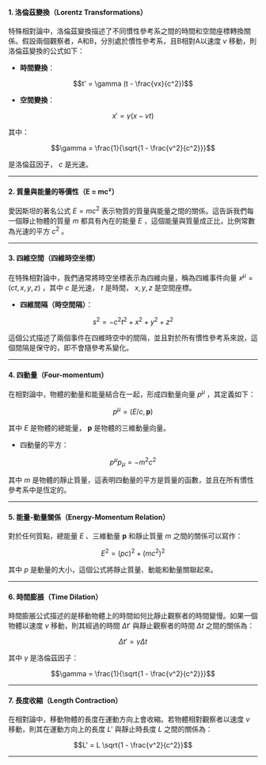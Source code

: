 
#### 1. **洛倫茲變換（Lorentz Transformations）**

特殊相對論中，洛倫茲變換描述了不同慣性參考系之間的時間和空間座標轉換關係。假設兩個觀察者，A和B，分別處於慣性參考系，且B相對A以速度  $`v`$  移動，則洛倫茲變換的公式如下：

- **時間變換**：
  
```math
t' = \gamma (t - \frac{vx}{c^2})
```

- **空間變換**：
  
```math
x' = \gamma (x - vt)
```

  其中：
  
```math
\gamma = \frac{1}{\sqrt{1 - \frac{v^2}{c^2}}}
```

  是洛倫茲因子， $`c`$  是光速。

---

#### 2. **質量與能量的等價性（E = mc²）**

愛因斯坦的著名公式  $`E = mc^2`$  表示物質的質量與能量之間的關係。這告訴我們每一個靜止物體的質量  $`m`$  都具有內在的能量  $`E`$ ，這個能量與質量成正比，比例常數為光速的平方  $`c^2`$ 。

---

#### 3. **四維空間（四維時空坐標）**

在特殊相對論中，我們通常將時空坐標表示為四維向量，稱為四維事件向量  $`x^\mu = (ct, x, y, z)`$ ，其中  $`c`$  是光速， $`t`$  是時間， $`x, y, z`$  是空間座標。

- **四維間隔（時空間隔）**：
  
```math
s^2 = -c^2 t^2 + x^2 + y^2 + z^2
```

  這個公式描述了兩個事件在四維時空中的間隔，並且對於所有慣性參考系來說，這個間隔是保守的，即不會隨參考系變化。

---

#### 4. **四動量（Four-momentum）**

在相對論中，物體的動量和能量結合在一起，形成四動量向量  $`p^\mu`$ ，其定義如下：


```math
p^\mu = (E/c, \mathbf{p})
```

其中  $`E`$  是物體的總能量， $`\mathbf{p}`$  是物體的三維動量向量。

- 四動量的平方：
  
```math
p^\mu p_\mu = -m^2 c^2
```

  其中  $`m`$  是物體的靜止質量，這表明四動量的平方是質量的函數，並且在所有慣性參考系中是恆定的。

---

#### 5. **能量-動量關係（Energy-Momentum Relation）**

對於任何質點，總能量  $`E`$ 、三維動量  $`\mathbf{p}`$  和靜止質量  $`m`$  之間的關係可以寫作：


```math
E^2 = (pc)^2 + (mc^2)^2
```

其中  $`p`$  是動量的大小，這個公式將靜止質量、動能和動量關聯起來。

---

#### 6. **時間膨脹（Time Dilation）**

時間膨脹公式描述的是移動物體上的時間如何比靜止觀察者的時間變慢。如果一個物體以速度  $`v`$  移動，則其經過的時間  $`\Delta t'`$  與靜止觀察者的時間  $`\Delta t`$  之間的關係為：


```math
\Delta t' = \gamma \Delta t
```

其中  $`\gamma`$  是洛倫茲因子：

```math
\gamma = \frac{1}{\sqrt{1 - \frac{v^2}{c^2}}}
```


---

#### 7. **長度收縮（Length Contraction）**

在相對論中，移動物體的長度在運動方向上會收縮。若物體相對觀察者以速度  $`v`$  移動，則其在運動方向上的長度  $`L'`$  與靜止時長度  $`L`$  之間的關係為：


```math
L' = L \sqrt{1 - \frac{v^2}{c^2}}
```


---
